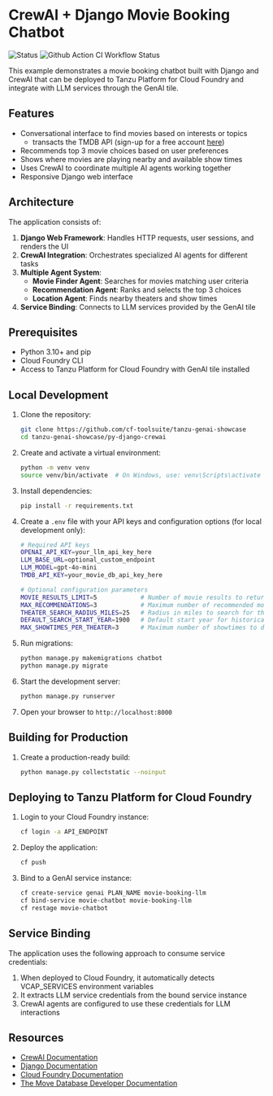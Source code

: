 # CrewAI + Django Movie Booking Chatbot

![Status](https://img.shields.io/badge/status-under%20development-darkred) ![Github Action CI Workflow Status](https://github.com/cf-toolsuite/tanzu-genai-showcase/actions/workflows/py-django-crewai.yml/badge.svg)

This example demonstrates a movie booking chatbot built with Django and CrewAI that can be deployed to Tanzu Platform for Cloud Foundry and integrate with LLM services through the GenAI tile.

## Features

- Conversational interface to find movies based on interests or topics
  - transacts the TMDB API (sign-up for a free account [here](https://www.themoviedb.org/signup))
- Recommends top 3 movie choices based on user preferences
- Shows where movies are playing nearby and available show times
- Uses CrewAI to coordinate multiple AI agents working together
- Responsive Django web interface

## Architecture

The application consists of:

1. **Django Web Framework**: Handles HTTP requests, user sessions, and renders the UI
2. **CrewAI Integration**: Orchestrates specialized AI agents for different tasks
3. **Multiple Agent System**:
   - **Movie Finder Agent**: Searches for movies matching user criteria
   - **Recommendation Agent**: Ranks and selects the top 3 choices
   - **Location Agent**: Finds nearby theaters and show times
4. **Service Binding**: Connects to LLM services provided by the GenAI tile

## Prerequisites

- Python 3.10+ and pip
- Cloud Foundry CLI
- Access to Tanzu Platform for Cloud Foundry with GenAI tile installed

## Local Development

1. Clone the repository:

   ```bash
   git clone https://github.com/cf-toolsuite/tanzu-genai-showcase
   cd tanzu-genai-showcase/py-django-crewai
   ```

2. Create and activate a virtual environment:

   ```bash
   python -m venv venv
   source venv/bin/activate  # On Windows, use: venv\Scripts\activate
   ```

3. Install dependencies:

   ```bash
   pip install -r requirements.txt
   ```

4. Create a `.env` file with your API keys and configuration options (for local development only):

   ```bash
   # Required API keys
   OPENAI_API_KEY=your_llm_api_key_here
   LLM_BASE_URL=optional_custom_endpoint
   LLM_MODEL=gpt-4o-mini
   TMDB_API_KEY=your_movie_db_api_key_here
   
   # Optional configuration parameters
   MOVIE_RESULTS_LIMIT=5            # Number of movie results to return from search
   MAX_RECOMMENDATIONS=3            # Maximum number of recommended movies to show
   THEATER_SEARCH_RADIUS_MILES=25   # Radius in miles to search for theaters
   DEFAULT_SEARCH_START_YEAR=1900   # Default start year for historical movie searches
   MAX_SHOWTIMES_PER_THEATER=3      # Maximum number of showtimes to display per theater
   ```

5. Run migrations:

   ```bash
   python manage.py makemigrations chatbot
   python manage.py migrate
   ```

6. Start the development server:

   ```bash
   python manage.py runserver
   ```

7. Open your browser to `http://localhost:8000`

## Building for Production

1. Create a production-ready build:

   ```bash
   python manage.py collectstatic --noinput
   ```

## Deploying to Tanzu Platform for Cloud Foundry

1. Login to your Cloud Foundry instance:

   ```bash
   cf login -a API_ENDPOINT
   ```

2. Deploy the application:

   ```bash
   cf push
   ```

3. Bind to a GenAI service instance:

   ```bash
   cf create-service genai PLAN_NAME movie-booking-llm
   cf bind-service movie-chatbot movie-booking-llm
   cf restage movie-chatbot
   ```

## Service Binding

The application uses the following approach to consume service credentials:

1. When deployed to Cloud Foundry, it automatically detects VCAP_SERVICES environment variables
2. It extracts LLM service credentials from the bound service instance
3. CrewAI agents are configured to use these credentials for LLM interactions

## Resources

- [CrewAI Documentation](https://docs.crewai.com/)
- [Django Documentation](https://docs.djangoproject.com/)
- [Cloud Foundry Documentation](https://docs.cloudfoundry.org/)
- [The Move Database Developer Documentation](https://developer.themoviedb.org/docs/getting-started)
